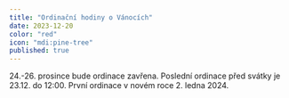 ```yaml
---
title: "Ordinační hodiny o Vánocích"
date: 2023-12-20
color: "red"
icon: "mdi:pine-tree"
published: true
---
```


24.-26. prosince bude ordinace zavřena. Poslední ordinace před svátky je 23.12. do 12:00. První ordinace v novém roce 2. ledna 2024.
